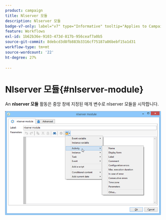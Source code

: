 ```yaml
---
product: campaign
title: Nlserver 모듈
description: Nlserver 모듈
badge-v7-only: label="v7" type="Informative" tooltip="Applies to Campaign Classic v7 only"
feature: Workflows
exl-id: 1b62b36e-9103-473d-817b-956ceaf7a0b5
source-git-commit: 8debcd3d8fb883b3316cf75187a86bebf15a1d31
workflow-type: tm+mt
source-wordcount: '22'
ht-degree: 27%

---
```


# Nlserver 모듈{#nlserver-module}



An **nlserver 모듈** 활동은 중앙 창에 지정된 매개 변수로 nlserver 모듈을 시작합니다.

![](assets/nlserver_module_edit.png)
